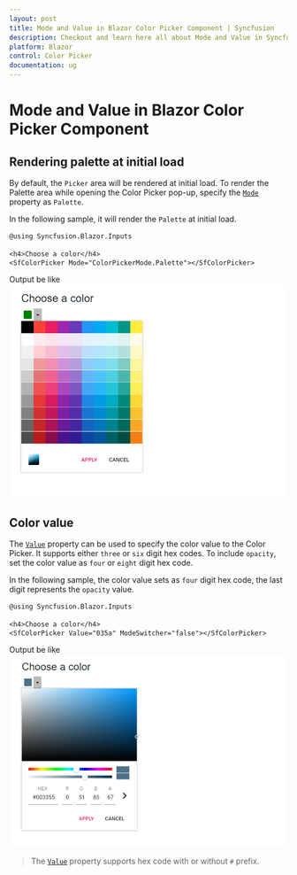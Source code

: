 ```yaml
---
layout: post
title: Mode and Value in Blazor Color Picker Component | Syncfusion
description: Checkout and learn here all about Mode and Value in Syncfusion Blazor Color Picker component and more.
platform: Blazor
control: Color Picker
documentation: ug
---
```


# Mode and Value in Blazor Color Picker Component

## Rendering palette at initial load

By default, the `Picker` area will be rendered at initial load. To render the Palette area while opening the Color Picker pop-up, specify the [`Mode`](https://help.syncfusion.com/cr/blazor/Syncfusion.Blazor.Inputs.SfColorPicker.html#Syncfusion_Blazor_Inputs_SfColorPicker_Mode) property as `Palette`.

In the following sample, it will render the `Palette` at initial load.

```cshtml
@using Syncfusion.Blazor.Inputs

<h4>Choose a color</h4>
<SfColorPicker Mode="ColorPickerMode.Palette"></SfColorPicker>
```

Output be like
![color-picker](./images/palette.png)

## Color value

The [`Value`](https://help.syncfusion.com/cr/blazor/Syncfusion.Blazor.Inputs.SfColorPicker.html#Syncfusion_Blazor_Inputs_SfColorPicker_Value) property can be used to specify the color value to the Color Picker. It supports either `three` or `six` digit hex codes. To include `opacity`, set the color value as `four` or `eight` digit hex code.

In the following sample, the color value sets as `four` digit hex code, the last digit represents the `opacity` value.

```cshtml
@using Syncfusion.Blazor.Inputs

<h4>Choose a color</h4>
<SfColorPicker Value="035a" ModeSwitcher="false"></SfColorPicker>
```

Output be like
![color-picker](./images/color-value.png)

> The [`Value`](https://help.syncfusion.com/cr/blazor/Syncfusion.Blazor.Inputs.SfColorPicker.html#Syncfusion_Blazor_Inputs_SfColorPicker_Value) property
supports hex code with or without `#` prefix.